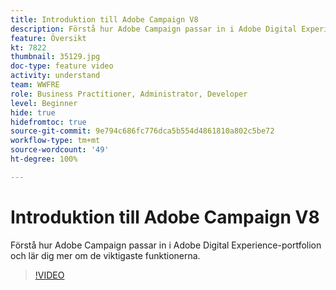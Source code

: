 ```yaml
---
title: Introduktion till Adobe Campaign V8
description: Förstå hur Adobe Campaign passar in i Adobe Digital Experience-portfolion och lär dig mer om de viktigaste funktionerna.
feature: Översikt
kt: 7822
thumbnail: 35129.jpg
doc-type: feature video
activity: understand
team: WWFRE
role: Business Practitioner, Administrator, Developer
level: Beginner
hide: true
hidefromtoc: true
source-git-commit: 9e794c686fc776dca5b554d4861810a802c5be72
workflow-type: tm+mt
source-wordcount: '49'
ht-degree: 100%

---
```



# Introduktion till Adobe Campaign V8

Förstå hur Adobe Campaign passar in i Adobe Digital Experience-portfolion och lär dig mer om de viktigaste funktionerna.

>[!VIDEO](https://video.tv.adobe.com/v/35129?quality=12)
